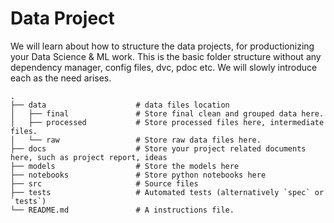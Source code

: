 # Data Project
We will learn about how to structure the data projects, for productionizing your Data Science &amp; ML work.
This is the basic folder structure without any dependency manager, config files, dvc, pdoc etc. We will slowly introduce each as the need arises.


    .
    ├── data                    # data files location
    │   ├── final               # Store final clean and grouped data here.
    │   ├── processed           # Store processed files here, intermediate files.
    │   └── raw                 # Store raw data files here.
    ├── docs                    # Store your project related documents here, such as project report, ideas
    ├── models                  # Store the models here
    ├── notebooks               # Store python notebooks here
    ├── src                     # Source files
    ├── tests                   # Automated tests (alternatively `spec` or `tests`)
    └── README.md               # A instructions file.
